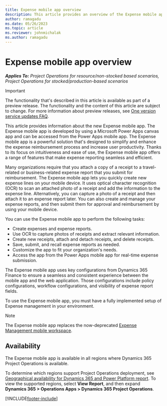 ```yaml
---
title: Expense mobile app overview
description: This article provides an overview of the Expense mobile app.
author: ramagadu
ms.date: 05/26/2023
ms.topic: article
ms.reviewer: johnmichalak
ms.author: ramagadu
---
```


# Expense mobile app overview

_**Applies To:** Project Operations for resource/non-stocked based scenarios, Project Operations for stocked/production-based scenarios_

> [!IMPORTANT]
> The functionality that's described in this article is available as part of a preview release. The functionality and the content of this article are subject to change. For more information about preview releases, see [One version service updates FAQ](/dynamics365/fin-ops-core/fin-ops/get-started/one-version).

This article provides information about the new Expense mobile app. The Expense mobile app is developed by using a Microsoft Power Apps canvas app and can be accessed from the Power Apps mobile app. The Expense mobile app is a powerful solution that's designed to simplify and enhance the expense reimbursement process and increase user productivity. Thanks to its focus on intuitiveness and ease of use, the Expense mobile app offers a range of features that make expense reporting seamless and efficient.

Many organizations require that you attach a copy of a receipt to a travel-related or business-related expense report that you submit for reimbursement. The Expense mobile app lets you quickly create new expense lines on your mobile device. It uses optical character recognition (OCR) to scan an attached photo of a receipt and add the information to the expense line. Alternatively, you can capture a photo of a receipt and then attach it to an expense report later. You can also create and manage your expense reports, and then submit them for approval and reimbursement by using your mobile device.

You can use the Expense mobile app to perform the following tasks:

* Create expenses and expense reports.
* Use OCR to capture photos of receipts and extract relevant information.
* Create new receipts, attach and detach receipts, and delete receipts.
* Save, submit, and recall expense reports as needed.
* Customize the app to fit your organization's needs.
* Access the app from the Power Apps mobile app for real-time expense submission.

The Expense mobile app uses key configurations from Dynamics 365 Finance to ensure a seamless and consistent experience between the mobile app and the web application. Those configurations include policy configurations, workflow configurations, and visibility of expense report fields.

To use the Expense mobile app, you must have a fully implemented setup of Expense management in your environment.

> [!NOTE]
> The Expense mobile app replaces the now-deprecated [Expense Management mobile workspace](expense-using-mobile.md).

## Availability

The Expense mobile app is available in all regions where Dynamics 365 Project Operations is available.

To determine which regions support Project Operations deployment, see [Geographical availability for Dynamics 365 and Power Platform report](https://dynamics.microsoft.com/geographic-availability/). To view the supported regions, select **View Report**, and then expand **Dynamics 365 \> Operations Apps \> Dynamics 365 Project Operations**.

[!INCLUDE[footer-include](../includes/footer-banner.md)]
